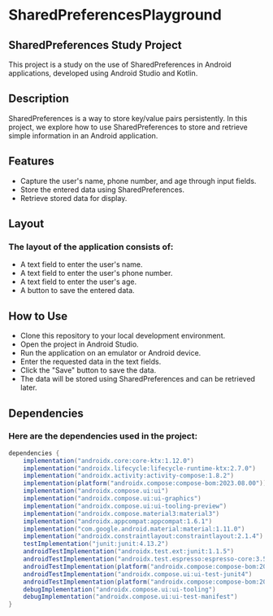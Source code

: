 # SharedPreferencesPlayground

## SharedPreferences Study Project
This project is a study on the use of SharedPreferences in Android applications, developed using Android Studio and Kotlin.

## Description
SharedPreferences is a way to store key/value pairs persistently. In this project, we explore how to use SharedPreferences to store and retrieve simple information in an Android application.

## Features
* Capture the user's name, phone number, and age through input fields.
* Store the entered data using SharedPreferences.
* Retrieve stored data for display.


## Layout
### The layout of the application consists of:
* A text field to enter the user's name.
* A text field to enter the user's phone number.
* A text field to enter the user's age.
* A button to save the entered data.

## How to Use
* Clone this repository to your local development environment.
* Open the project in Android Studio.
* Run the application on an emulator or Android device.
* Enter the requested data in the text fields.
* Click the "Save" button to save the data.
* The data will be stored using SharedPreferences and can be retrieved later.

## Dependencies

### Here are the dependencies used in the project:

```groovy
dependencies {
    implementation("androidx.core:core-ktx:1.12.0")
    implementation("androidx.lifecycle:lifecycle-runtime-ktx:2.7.0")
    implementation("androidx.activity:activity-compose:1.8.2")
    implementation(platform("androidx.compose:compose-bom:2023.08.00"))
    implementation("androidx.compose.ui:ui")
    implementation("androidx.compose.ui:ui-graphics")
    implementation("androidx.compose.ui:ui-tooling-preview")
    implementation("androidx.compose.material3:material3")
    implementation("androidx.appcompat:appcompat:1.6.1")
    implementation("com.google.android.material:material:1.11.0")
    implementation("androidx.constraintlayout:constraintlayout:2.1.4")
    testImplementation("junit:junit:4.13.2")
    androidTestImplementation("androidx.test.ext:junit:1.1.5")
    androidTestImplementation("androidx.test.espresso:espresso-core:3.5.1")
    androidTestImplementation(platform("androidx.compose:compose-bom:2023.08.00"))
    androidTestImplementation("androidx.compose.ui:ui-test-junit4")
    androidTestImplementation(platform("androidx.compose:compose-bom:2023.08.00"))
    debugImplementation("androidx.compose.ui:ui-tooling")
    debugImplementation("androidx.compose.ui:ui-test-manifest")
}
